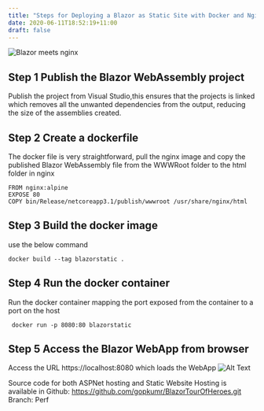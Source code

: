 ```yaml
---
title: "Steps for Deploying a Blazor as Static Site with Docker and Nginx"
date: 2020-06-11T18:52:19+11:00
draft: false
---
```


![Blazor meets nginx](https://dev-to-uploads.s3.amazonaws.com/i/57a76kbj8isstq42nlga.png)

## Step 1 Publish the Blazor WebAssembly project
Publish the project from Visual Studio,this ensures that the projects is linked which removes all the unwanted dependencies from the output, reducing the size of the assemblies created.  
## Step 2 Create a dockerfile
The docker file is very straightforward, pull the nginx image and copy the published Blazor WebAssembly file from the WWWRoot folder to the html folder in nginx  
```
FROM nginx:alpine
EXPOSE 80
COPY bin/Release/netcoreapp3.1/publish/wwwroot /usr/share/nginx/html
```
## Step 3 Build the docker image  
use the below command  
```
docker build --tag blazorstatic . 
```

## Step 4 Run the docker container  
Run the docker container mapping the port exposed from the container to a port on the host  
```
 docker run -p 8080:80 blazorstatic   
```
## Step 5 Access the Blazor WebApp from browser  

Access the URL https://localhost:8080 which loads the WebApp
![Alt Text](https://dev-to-uploads.s3.amazonaws.com/i/0etothdadxr8h1v5mi6t.png)

Source code for both ASPNet hosting and Static Website Hosting is available in Github: https://github.com/gopkumr/BlazorTourOfHeroes.git
Branch: Perf